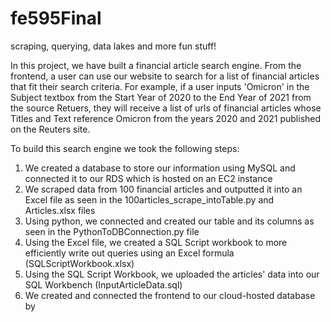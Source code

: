 # fe595Final
scraping, querying, data lakes and more fun stuff!

In this project, we have built a financial article search engine. From the frontend, a user can use our website to search for a list of financial articles that fit their search criteria. For example, if a user inputs 'Omicron' in the Subject textbox from the Start Year of 2020 to the End Year of 2021 from the source Retuers, they will receive a list of urls of financial articles whose Titles and Text reference Omicron from the years 2020 and 2021 published on the Reuters site. 

To build this search engine we took the following steps:
1. We created a database to store our information using MySQL and connected it to our RDS which is hosted on an EC2 instance
2. We scraped data from 100 financial articles and outputted it into an Excel file as seen in the 100articles_scrape_intoTable.py and Articles.xlsx files
3. Using python, we connected and created our table and its columns as seen in the PythonToDBConnection.py file
4. Using the Excel file, we created a SQL Script workbook to more efficiently write out queries using an Excel formula (SQLScriptWorkbook.xlsx)
5. Using the SQL Script Workbook, we uploaded the articles' data into our SQL Workbench (InputArticleData.sql)
6. We created and connected the frontend to our cloud-hosted database by
